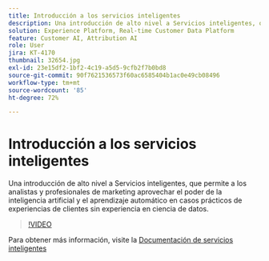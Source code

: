 ```yaml
---
title: Introducción a los servicios inteligentes
description: Una introducción de alto nivel a Servicios inteligentes, que permite a los analistas y profesionales de marketing aprovechar el poder de la inteligencia artificial y el aprendizaje automático en casos prácticos de experiencias de clientes sin experiencia en ciencia de datos.
solution: Experience Platform, Real-time Customer Data Platform
feature: Customer AI, Attribution AI
role: User
jira: KT-4170
thumbnail: 32654.jpg
exl-id: 23e15df2-1bf2-4c19-a5d5-9cfb2f7b0bd8
source-git-commit: 90f7621536573f60ac6585404b1ac0e49cb08496
workflow-type: tm+mt
source-wordcount: '85'
ht-degree: 72%

---
```


# Introducción a los servicios inteligentes

Una introducción de alto nivel a Servicios inteligentes, que permite a los analistas y profesionales de marketing aprovechar el poder de la inteligencia artificial y el aprendizaje automático en casos prácticos de experiencias de clientes sin experiencia en ciencia de datos.

>[!VIDEO](https://video.tv.adobe.com/v/32654?quality=12&learn=on)

Para obtener más información, visite la [Documentación de servicios inteligentes](https://experienceleague.adobe.com/docs/experience-platform/intelligent-services/home.html)
